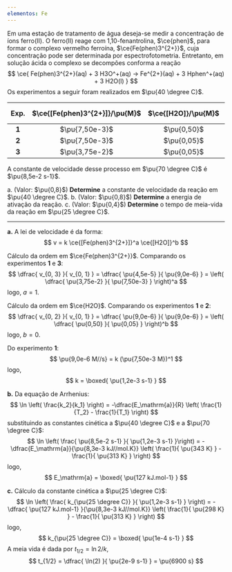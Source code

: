 ```yaml
---
elementos: Fe
---
```


Em uma estação de tratamento de água deseja-se medir a concentração de íons ferro(II). O ferro(II) reage com 1,10-fenantrolina, $\ce{phen}$, para formar o complexo vermelho ferroína, $\ce{Fe(phen)3^{2+}}$, cuja concentração pode ser determinada por espectrofotometria. Entretanto, em solução ácida o complexo se decompões conforma a reação
$$
    \ce{ Fe(phen)3^{2+}(aq) + 3 H3O^+(aq) -> Fe^{2+}(aq) + 3 Hphen^+(aq) + 3 H2O(l) }
$$
Os experimentos a seguir foram realizados em $\pu{40 \degree C}$.

| **Exp.** | $\ce{[Fe(phen)3^{2+}]}/\pu{M}$ | $\ce{[H2O]}/\pu{M}$ | $v_0/{\pu{mM.s-1}}$ |
| :------: | :----------------------------: | :-----------------: | :-----------------: |
|  **1**   |         $\pu{7,50e-3}$         |     $\pu{0,50}$     |    $\pu{9,0e-3}$    |
|  **2**   |         $\pu{7,50e-3}$         |     $\pu{0,05}$     |    $\pu{9,0e-3}$    |
|  **3**   |         $\pu{3,75e-2}$         |     $\pu{0,05}$     |    $\pu{4,5e-2}$    |

A constante de velocidade desse processo em $\pu{70 \degree C}$ é $\pu{8,5e-2 s-1}$.


a. (Valor: $\pu{0,8}$) **Determine** a constante de velocidade da reação em $\pu{40 \degree C}$.
b. (Valor: $\pu{0,8}$) **Determine** a energia de ativação da reação.
c. (Valor: $\pu{0,4}$) **Determine** o tempo de meia-vida da reação em $\pu{25 \degree C}$.

---

**a.** A lei de velocidade é da forma:
$$
    v = k \ce{[Fe(phen)3^{2+}]}^a \ce{[H2O]}^b
$$

Cálculo da ordem em $\ce{Fe(phen)3^{2+}}$. Comparando os experimentos **1** e **3**:
$$
    \dfrac{ v_{0, 3} }{ v_{0, 1} }
        = \dfrac{ \pu{4,5e-5} }{ \pu{9,0e-6} }
        = \left( \dfrac{ \pu{3,75e-2} }{ \pu{7,50e-3} } \right)^a
$$
logo, $a = 1$.

Cálculo da ordem em $\ce{H2O}$. Comparando os experimentos **1** e **2**:
$$
    \dfrac{ v_{0, 2} }{ v_{0, 1} }
        = \dfrac{ \pu{9,0e-6} }{ \pu{9,0e-6} }
        = \left( \dfrac{ \pu{0,50} }{ \pu{0,05} } \right)^b
$$
logo, $b = 0$.

Do experimento **1**:
$$
    \pu{9,0e-6 M//s} = k (\pu{7,50e-3 M})^1
$$
logo,
$$
    k = \boxed{ \pu{1,2e-3 s-1} }
$$

**b.** Da equação de Arrhenius:
$$
    \ln \left( \frac{k_2}{k_1} \right) 
        = -\dfrac{E_\mathrm{a}}{R} \left( \frac{1}{T_2} - \frac{1}{T_1} \right)
$$
substituindo as constantes cinética a $\pu{40 \degree C}$ e a $\pu{70 \degree C}$:
$$
    \ln \left( \frac{ \pu{8,5e-2 s-1} }{ \pu{1,2e-3 s-1} }\right) 
        = -\dfrac{E_\mathrm{a}}{\pu{8,3e-3 kJ//mol.K}} \left( \frac{1}{ \pu{343 K} } - \frac{1}{ \pu{313 K} } \right)
$$
logo,
$$
    E_\mathrm{a} = \boxed{ \pu{127 kJ.mol-1} }
$$

**c.** Cálculo da constante cinética a $\pu{25 \degree C}$:
$$
    \ln \left( \frac{ k_{\pu{25 \degree C}} }{ \pu{1,2e-3 s-1} } \right) 
        = -\dfrac{ \pu{127 kJ.mol-1} }{\pu{8,3e-3 kJ//mol.K}} \left( \frac{1}{ \pu{298 K} } - \frac{1}{ \pu{313 K} } \right)
$$
logo,
$$
    k_{\pu{25 \degree C}} = \boxed{ \pu{1e-4 s-1} }
$$
A meia vida é dada por $t_{1/2} = \ln 2/k$,
$$
    t_{1/2} 
        = \dfrac{ \ln(2) }{ \pu{2e-9 s-1} }
        = \pu{6900 s}
$$

